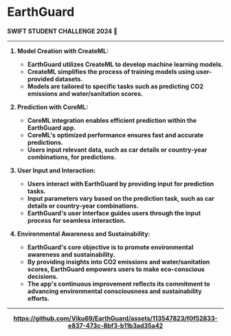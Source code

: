 # EarthGuard

<b>SWIFT STUDENT CHALLENGE 2024  <b>
<hr>


1. **Model Creation with CreateML:**
   - EarthGuard utilizes CreateML to develop machine learning models.
   - CreateML simplifies the process of training models using user-provided datasets.
   - Models are tailored to specific tasks such as predicting CO2 emissions and water/sanitation scores.

2. **Prediction with CoreML:**
   - CoreML integration enables efficient prediction within the EarthGuard app.
   - CoreML's optimized performance ensures fast and accurate predictions.
   - Users input relevant data, such as car details or country-year combinations, for predictions.

3. **User Input and Interaction:**
   - Users interact with EarthGuard by providing input for prediction tasks.
   - Input parameters vary based on the prediction task, such as car details or country-year combinations.
   - EarthGuard's user interface guides users through the input process for seamless interaction.

4. **Environmental Awareness and Sustainability:**
   - EarthGuard's core objective is to promote environmental awareness and sustainability.
   - By providing insights into CO2 emissions and water/sanitation scores, EarthGuard empowers users to make eco-conscious decisions.
   - The app's continuous improvement reflects its commitment to advancing environmental consciousness and sustainability efforts.
  
<hr>
<div align = "center">
   
https://github.com/Viku69/EarthGuard/assets/113547823/f0f52833-e837-473c-8bf3-b11b3ad35a42
</div>

